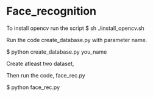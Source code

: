 # Face_recognition
To install opencv run the script
$ sh ./install_opencv.sh


Run the code create_database.py with parameter name.

$ python create_database.py you_name

Create atleast two dataset,

Then run the code, face_rec.py

$ python face_rec.py
 
